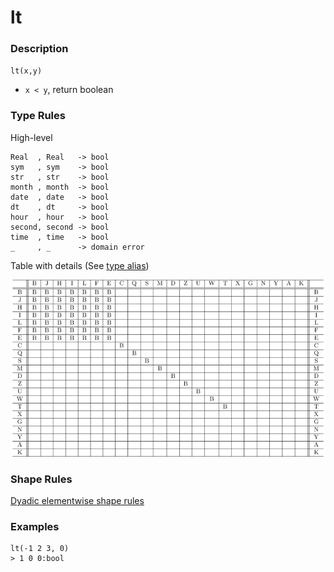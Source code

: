 # lt

### Description

`lt(x,y)`

- `x < y`, return boolean

### Type Rules

High-level

```no-highlight
Real  , Real   -> bool
sym   , sym    -> bool
str   , str    -> bool
month , month  -> bool
date  , date   -> bool
dt    , dt     -> bool
hour  , hour   -> bool
second, second -> bool
time  , time   -> bool
_     , _      -> domain error
```

Table with details (See [type alias](../types.md))

![lt](../types/lt.png)

### Shape Rules

[Dyadic elementwise shape rules](../shapes.md#dyadic-elementwise)

### Examples

```no-highlight
lt(-1 2 3, 0)
> 1 0 0:bool
```
